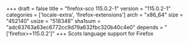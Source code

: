 +++
draft = false
title = "firefox-sco 115.0.2-1"
version = "115.0.2-1"
categories = ['locale-extra', 'firefox-extensions']
arch = "x86_64"
size = "452140"
usize = "518348"
sha1sum = "adc63763a63ec6772cc9d79a632fbc320b40c4e0"
depends = "['firefox>=115.0.2']"
+++
Scots language support for Firefox
